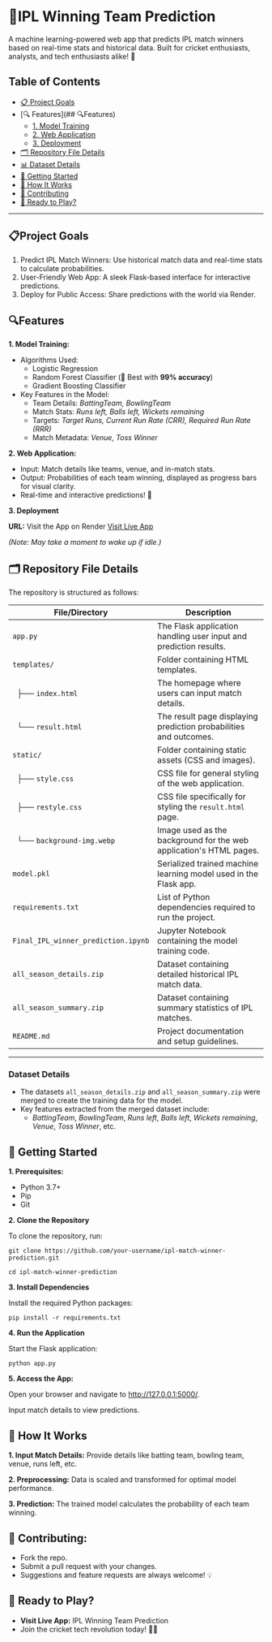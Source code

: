 
# 🏏**IPL Winning Team Prediction**

A machine learning-powered web app that predicts IPL match winners based on real-time stats and historical data. Built for cricket enthusiasts, analysts, and tech enthusiasts alike! 🎉


## Table of Contents
- [📋 Project Goals](##-📋Project-Goals)
- [🔍 Features](## 🔍Features)
  - [1. Model Training](#1-model-training)
  - [2. Web Application](#2-web-application)
  - [3. Deployment](#3-deployment)
- [🗂️ Repository File Details](#-repository-file-details)
- [📊 Dataset Details](#-dataset-details)
- [🚀 Getting Started](#-getting-started)
- [🧠 How It Works](#-how-it-works)
- [🤝 Contributing](#-contributing)
- [🌟 Ready to Play?](#-ready-to-play)

---


## 📋Project Goals

1. Predict IPL Match Winners: Use historical match data and real-time stats to calculate probabilities.
2. User-Friendly Web App: A sleek Flask-based interface for interactive predictions.
3. Deploy for Public Access: Share predictions with the world via Render.


## 🔍Features
**1. Model Training:**

- Algorithms Used:
  - Logistic Regression
  - Random Forest Classifier (🌟 Best with **99% accuracy**)
  - Gradient Boosting Classifier
- Key Features in the Model:
  -  Team Details: *BattingTeam, BowlingTeam*
  - Match Stats: *Runs left, Balls left, Wickets remaining*
  - Targets: *Target Runs, Current Run Rate (CRR), Required Run Rate (RRR)*
  -  Match Metadata: *Venue, Toss Winner*

**2. Web Application:**

- Input: Match details like teams, venue, and in-match stats.
- Output: Probabilities of each team winning, displayed as progress bars for visual clarity.
- Real-time and interactive predictions! 🚀

**3. Deployment**

**URL:** Visit the App on Render [Visit Live App](https://ipl-winning-team-prediction.onrender.com)


*(Note: May take a moment to wake up if idle.)*





## 🗂️ Repository File Details

The repository is structured as follows:

| File/Directory                          | Description                                                                                 |
|-----------------------------------------|---------------------------------------------------------------------------------------------|
| `app.py`                                | The Flask application handling user input and prediction results.                           |
| `templates/`                            | Folder containing HTML templates.                                                          |
| &nbsp;&nbsp;├── `index.html`            | The homepage where users can input match details.                                           |
| &nbsp;&nbsp;└── `result.html`           | The result page displaying prediction probabilities and outcomes.                           |
| `static/`                               | Folder containing static assets (CSS and images).                                           |
| &nbsp;&nbsp;├── `style.css`             | CSS file for general styling of the web application.                                        |
| &nbsp;&nbsp;├── `restyle.css`           | CSS file specifically for styling the `result.html` page.                                   |
| &nbsp;&nbsp;└── `background-img.webp`   | Image used as the background for the web application's HTML pages.                          |
| `model.pkl`                             | Serialized trained machine learning model used in the Flask app.                            |
| `requirements.txt`                      | List of Python dependencies required to run the project.                                    |
| `Final_IPL_winner_prediction.ipynb`     | Jupyter Notebook containing the model training code.                                        |
| `all_season_details.zip`                | Dataset containing detailed historical IPL match data.                                      |
| `all_season_summary.zip`                | Dataset containing summary statistics of IPL matches.                                       |
| `README.md`                             | Project documentation and setup guidelines.                                                 |

---

### **Dataset Details**
- The datasets `all_season_details.zip` and `all_season_summary.zip` were merged to create the training data for the model.  
- Key features extracted from the merged dataset include:  
  - *BattingTeam*, *BowlingTeam*, *Runs left*, *Balls left*, *Wickets remaining*, *Venue*, *Toss Winner*, etc.  

## 🚀 Getting Started

**1. Prerequisites:**

- Python 3.7+
- Pip
- Git

**2. Clone the Repository**

To clone the repository, run:

```git clone https://github.com/your-username/ipl-match-winner-prediction.git```

```cd ipl-match-winner-prediction```

**3. Install Dependencies**

Install the required Python packages:

```pip install -r requirements.txt```

**4. Run the Application**

Start the Flask application:

```python app.py```

**5. Access the App:**

Open your browser and navigate to http://127.0.0.1:5000/.

Input match details to view predictions.

## 🧠 How It Works

**1. Input Match Details:**
Provide details like batting team, bowling team, venue, runs left, etc.

**2. Preprocessing:**
Data is scaled and transformed for optimal model performance.

**3. Prediction:**
The trained model calculates the probability of each team winning.

## 🤝 Contributing:
- Fork the repo.
- Submit a pull request with your changes.
- Suggestions and feature requests are always welcome! 💡


## 🌟 Ready to Play?
- **Visit Live App:** IPL Winning Team Prediction
- Join the cricket tech revolution today! 🏏✨
